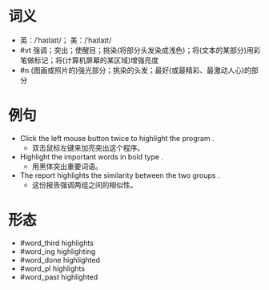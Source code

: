 # 词义
- 英：/ˈhaɪlaɪt/； 美：/ˈhaɪlaɪt/
- #vt 强调；突出；使醒目；挑染(将部分头发染成浅色)；将(文本的某部分)用彩笔做标记；将(计算机屏幕的某区域)增强亮度
- #n (图画或照片的)强光部分；挑染的头发；最好(或最精彩、最激动人心)的部分
# 例句
- Click the left mouse button twice to highlight the program .
	- 双击鼠标左键来加亮突出这个程序。
- Highlight the important words in bold type .
	- 用黑体突出重要词语。
- The report highlights the similarity between the two groups .
	- 这份报告强调两组之间的相似性。
# 形态
- #word_third highlights
- #word_ing highlighting
- #word_done highlighted
- #word_pl highlights
- #word_past highlighted
